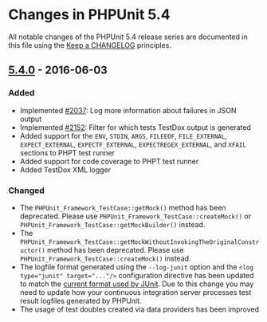 # Changes in PHPUnit 5.4

All notable changes of the PHPUnit 5.4 release series are documented in this file using the [Keep a CHANGELOG](http://keepachangelog.com/) principles.

## [5.4.0] - 2016-06-03

### Added

* Implemented [#2037](https://github.com/sebastianbergmann/phpunit/issues/2037): Log more information about failures in JSON output
* Implemented [#2152](https://github.com/sebastianbergmann/phpunit/issues/2152): Filter for which tests TestDox output is generated
* Added support for the `ENV`, `STDIN`, `ARGS`, `FILEEOF`, `FILE_EXTERNAL`, `EXPECT_EXTERNAL`, `EXPECTF_EXTERNAL`, `EXPECTREGEX_EXTERNAL`, and `XFAIL` sections to PHPT test runner
* Added support for code coverage to PHPT test runner
* Added TestDox XML logger

### Changed

* The `PHPUnit_Framework_TestCase::getMock()` method has been deprecated. Please use `PHPUnit_Framework_TestCase::createMock()` or `PHPUnit_Framework_TestCase::getMockBuilder()` instead.
* The `PHPUnit_Framework_TestCase::getMockWithoutInvokingTheOriginalConstructor()` method has been deprecated. Please use `PHPUnit_Framework_TestCase::createMock()` instead.
* The logfile format generated using the `--log-junit` option and the `<log type="junit" target="..."/>` configuration directive has been updated to match the [current format used by JUnit](http://llg.cubic.org/docs/junit/). Due to this change you may need to update how your continuous integration server processes test result logfiles generated by PHPUnit.
* The usage of test doubles created via data providers has been improved

[5.4.0]: https://github.com/sebastianbergmann/phpunit/compare/5.3...5.4.0

